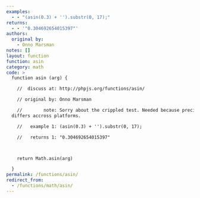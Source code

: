 ```yaml
---
examples:
  - - "(asin(0.3) + '').substr(0, 17);"
returns:
  - - '"0.304692654015397"'
authors:
  original by:
    - Onno Marsman
notes: []
layout: function
function: asin
category: math
code: >
  function asin (arg) {

    //  discuss at: http://phpjs.org/functions/asin/

    // original by: Onno Marsman

    //        note: Sorry about the crippled test. Needed because precision
  differs accross platforms.

    //   example 1: (asin(0.3) + '').substr(0, 17);

    //   returns 1: "0.304692654015397"



    return Math.asin(arg)

  }
permalink: /functions/asin/
redirect_from:
  - /functions/math/asin/
---
```


<!-- WARNING! This file is auto generated by `npm run web:inject`, do not edit by hand -->
